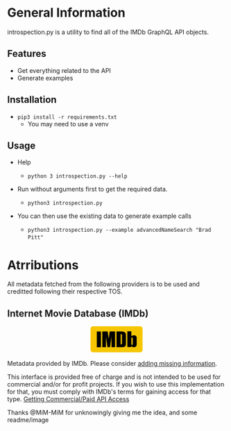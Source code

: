 # General Information
introspection.py is a utility to find all of the IMDb GraphQL API objects.

## Features
- Get everything related to the API
- Generate examples

## Installation
- `pip3 install -r requirements.txt`
    - You may need to use a venv

## Usage
- Help
    - `python 3 introspection.py --help`

- Run without arguments first to get the required data.
    - `python3 introspection.py`

- You can then use the existing data to generate example calls
    - `python3 introspection.py --example advancedNameSearch "Brad Pitt"`

# Atrributions

All metadata fetched from the following providers is to be used and creditted following their respective TOS.

## Internet Movie Database (IMDb)

<center><a href="https://imdb.com/"><img src="images/imdb.svg" alt="IMDb Logo" title="IMDb" height="60"/></a></center>


Metadata provided by IMDb. Please consider [adding missing information](https://help.imdb.com/article/contribution/contribution-information/adding-new-data/G6BXD2JFDCCETUF4).

This interface is provided free of charge and is not intended to be used for commercial and/or for profit projects. If you wish to use this implementation for that, you must comply with IMDb's terms for gaining access for that type. [Getting Commercial/Paid API Access](https://developer.imdb.com/documentation/api-documentation/getting-access/?ref_=up_next)

Thanks @MiM-MiM for unknowingly giving me the idea, and some readme/image
